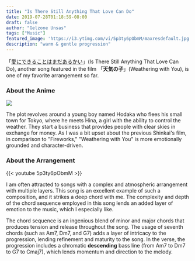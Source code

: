 ```yaml
---
title: "Is There Still Anything That Love Can Do"
date: 2019-07-28T01:18:59-08:00
draft: false
author: "Gelzone Unsas"
tags: ["Music"]
featured_image: 'https://i3.ytimg.com/vi/5p3ty6pObmM/maxresdefault.jpg'
description: "warm & gentle progression"
---
```


「[愛にできることはまだあるかい](https://www.youtube.com/watch?v=5p3ty6pObmM)」(Is There Still Anything That Love Can Do), another song featured in the film 「**天気の子**」(Weathering with You), is one of my favorite arrangement so far. <!--more-->

### About the Anime

![](https://images5.alphacoders.com/100/1003363.jpg)

The plot revolves around a young boy named Hodaka who flees his small town for Tokyo, where he meets Hina, a girl with the ability to control the weather. They start a business that provides people with clear skies in exchange for money. As I was a bit upset about the previous Shinkai's film, in comparison to "Fireworks," "Weathering with You" is more emotionally grounded and character-driven.

### About the Arrangement

{{< youtube 5p3ty6pObmM >}}

I am often attracted to songs with a complex and atmospheric arrangement with multiple layers. This song is an excellent example of such a composition, and it strikes a deep chord with me. The complexity and depth of the chord sequence employed in this song lends an added layer of emotion to the music, which I especially like.

The chord sequence is an ingenious blend of minor and major chords that produces tension and release throughout the song. The usage of seventh chords (such as Am7, Dm7, and G7) adds a layer of intricacy to the progression, lending refinement and maturity to the song. In the verse, the progression includes a chromatic **descending** bass line (from Am7 to Dm7 to G7 to Cmaj7), which lends momentum and direction to the melody.
